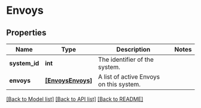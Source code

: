 # Envoys


## Properties
Name | Type | Description | Notes
------------ | ------------- | ------------- | -------------
**system_id** | **int** | The identifier of the system. | 
**envoys** | [**[EnvoysEnvoys]**](EnvoysEnvoys.md) | A list of active Envoys on this system. | 

[[Back to Model list]](../README.md#documentation-for-models) [[Back to API list]](../README.md#documentation-for-api-endpoints) [[Back to README]](../README.md)


